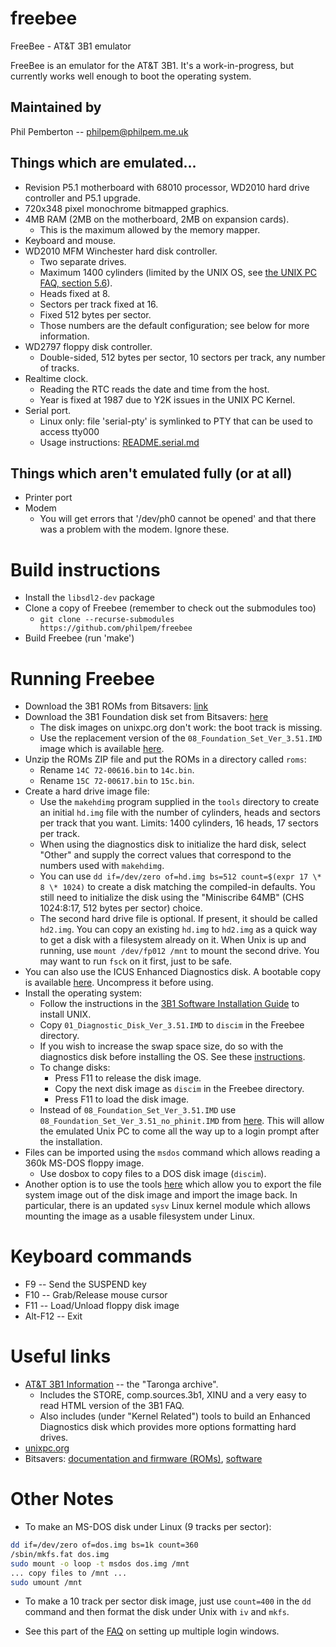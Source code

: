 # freebee
FreeBee - AT&amp;T 3B1 emulator

FreeBee is an emulator for the AT&T 3B1. It's a work-in-progress, but currently works well enough to boot the operating system.


## Maintained by

Phil Pemberton -- <philpem@philpem.me.uk>


## Things which are emulated...

  * Revision P5.1 motherboard with 68010 processor, WD2010 hard drive controller and P5.1 upgrade.
  * 720x348 pixel monochrome bitmapped graphics.
  * 4MB RAM (2MB on the motherboard, 2MB on expansion cards).
    * This is the maximum allowed by the memory mapper.
  * Keyboard and mouse.
  * WD2010 MFM Winchester hard disk controller.
    * Two separate drives.
    * Maximum 1400 cylinders (limited by the UNIX OS, see [the UNIX PC FAQ, section 5.6](http://www.unixpc.org/FAQ)).
    * Heads fixed at 8.
    * Sectors per track fixed at 16.
    * Fixed 512 bytes per sector.
    * Those numbers are the default configuration; see below for more information.
  * WD2797 floppy disk controller.
    * Double-sided, 512 bytes per sector, 10 sectors per track, any number of tracks.
  * Realtime clock.
    * Reading the RTC reads the date and time from the host.
    * Year is fixed at 1987 due to Y2K issues in the UNIX PC Kernel.
  * Serial port.
    * Linux only: file 'serial-pty' is symlinked to PTY that can be used to access tty000
    * Usage instructions: [README.serial.md](README.serial.md)



## Things which aren't emulated fully (or at all)

  * Printer port
  * Modem
    * You will get errors that '/dev/ph0 cannot be opened' and that there was a problem with the modem. Ignore these.


# Build instructions

  - Install the `libsdl2-dev` package
  - Clone a copy of Freebee (remember to check out the submodules too)
    - `git clone --recurse-submodules https://github.com/philpem/freebee`
  - Build Freebee (run 'make')


# Running Freebee

  - Download the 3B1 ROMs from Bitsavers: [link](http://bitsavers.org/pdf/att/3b1/firmware/3b1_roms.zip)
  - Download the 3B1 Foundation disk set from Bitsavers: [here](http://bitsavers.org/bits/ATT/unixPC/system_software_3.51/)
    * The disk images on unixpc.org don't work: the boot track is missing.
    * Use the replacement version of the `08_Foundation_Set_Ver_3.51.IMD` image which is available [here](https://www.skeeve.com/3b1/os-install/index.html).
  - Unzip the ROMs ZIP file and put the ROMs in a directory called `roms`:
    * Rename `14C 72-00616.bin` to `14c.bin`.
    * Rename `15C 72-00617.bin` to `15c.bin`.
  - Create a hard drive image file:
    * Use the `makehdimg` program supplied in the `tools` directory to create an initial `hd.img` file with the number of cylinders, heads and sectors per track that you want.  Limits: 1400 cylinders, 16 heads, 17 sectors per track.
    * When using the diagnostics disk to initialize the hard disk, select "Other" and supply the correct values that correspond to the numbers used with `makehdimg`.
    * You can use `dd if=/dev/zero of=hd.img bs=512 count=$(expr 17 \* 8 \* 1024)` to create a disk matching the compiled-in defaults.  You still need to initialize the disk using the "Miniscribe 64MB" (CHS 1024:8:17, 512 bytes per sector) choice.
    * The second hard drive file is optional. If present, it should be called `hd2.img`.  You can copy an existing `hd.img` to `hd2.img` as a quick way to get a disk with a filesystem already on it. When Unix is up and running, use `mount /dev/fp012 /mnt` to mount the second drive. You may want to run `fsck` on it first, just to be safe.
  - You can also use the ICUS Enhanced Diagnostics disk. A bootable copy is
  available [here](https://www.skeeve.com/3b1/enhanced-diag/index.html).
  Uncompress it before using.
  - Install the operating system:
    * Follow the instructions in the [3B1 Software Installation Guide](http://bitsavers.org/pdf/att/3b1/999-801-025IS_ATT_UNIX_PC_System_Software_Installation_Guide_1987.pdf) to install UNIX.
    * Copy `01_Diagnostic_Disk_Ver_3.51.IMD` to `discim` in the Freebee directory.
    * If you wish to increase the swap space size, do so with the diagnostics
      disk before installing the OS. See these [instructions](https://groups.google.com/g/comp.sys.att/c/8XLILI3K8-Y/m/VxVMJNdt9NQJ).
    * To change disks:
      * Press F11 to release the disk image.
      * Copy the next disk image as `discim` in the Freebee directory.
      * Press F11 to load the disk image.
    * Instead of `08_Foundation_Set_Ver_3.51.IMD` use `08_Foundation_Set_Ver_3.51_no_phinit.IMD` from [here](https://www.skeeve.com/3b1/os-install/index.html).
      This will allow the emulated Unix PC to come all the way up to
      a login prompt after the installation.
  - Files can be imported using the `msdos` command which allows reading a 360k MS-DOS floppy image.
    * Use dosbox to copy files to a DOS disk image (`discim`).
  - Another option is to use the tools [here](https://github.com/dgesswein/s4-3b1-pc7300) which allow you to export the file system image out of the disk image and import the image back. In particular, there is an updated `sysv` Linux kernel module which allows mounting the image as a usable filesystem under Linux.


# Keyboard commands

  * F9 -- Send the SUSPEND key
  * F10 -- Grab/Release mouse cursor
  * F11 -- Load/Unload floppy disk image
  * Alt-F12 -- Exit


# Useful links

  * [AT&T 3B1 Information](http://unixpc.taronga.com) -- the "Taronga archive".
    * Includes the STORE, comp.sources.3b1, XINU and a very easy to read HTML version of the 3B1 FAQ.
    * Also includes (under "Kernel Related") tools to build an Enhanced Diagnostics disk which provides more options formatting hard drives.
  * [unixpc.org](http://www.unixpc.org/)
  * Bitsavers: [documentation and firmware (ROMs)](http://bitsavers.org/pdf/att/3b1/), [software](http://bitsavers.org/bits/ATT/unixPC/)

# Other Notes

  * To make an MS-DOS disk under Linux (9 tracks per sector):

```sh
dd if=/dev/zero of=dos.img bs=1k count=360
/sbin/mkfs.fat dos.img
sudo mount -o loop -t msdos dos.img /mnt
... copy files to /mnt ...
sudo umount /mnt
```

  * To make a 10 track per sector disk image, just use `count=400` in the `dd` command and then format the disk under Unix with `iv` and `mkfs`.

  * See this part of the [FAQ](https://stason.org/TULARC/pc/3b1-faq/4-4-How-do-I-get-multiple-login-windows.html) on setting up multiple login windows.
